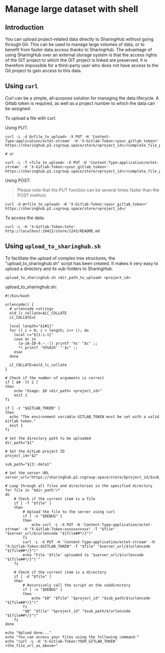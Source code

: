 # Manage large dataset with shell

## Introduction

You can upload project-related data directly to SharingHub without going through Git.
This can be used to manage large volumes of data, or to benefit from faster data access thanks to SharingHub.
The advantage of using SharingHub over an external storage system is that the access rights of the GIT project to which the GIT project is linked are preserved. It is therefore impossible for a third-party user who does not have access to the Git project to gain access to this data.

## Using `curl`

Curl can be a simple, all-purpose solution for managing the data lifecycle.
A Gitlab token is required, as well as a project number to which the data can be assigned.

To upload a file with curl.

Using PUT:

```shell
curl -L -d @<file_to_upload> -X PUT -H 'Content-Type:application/octet-stream' -H 'X-Gitlab-Token:<your_gitlab_token>' https://sharinghub.p2.csgroup.space/store/<project_id>/<complete_file_path>

# or

curl -L -T <file_to_upload> -X PUT -H 'Content-Type:application/octet-stream' -H 'X-Gitlab-Token:<your_gitlab_token>' https://sharinghub.p2.csgroup.space/store/<project_id>/<complete_file_path>
```

Using POST:
> Please note that the PUT function can be several times faster than the POST method.

```shell
curl -d @<file_to_upload> -H 'X-Gitlab-Token:<your_gitlab_token>' https://sharinghub.p2.csgroup.space/store/<project_id>/
```

To access the data:

```shell
curl -L -H 'X-Gitlab-Token:toto' http://localhost:19422/store/1243/README.md
```

## Using `upload_to_sharinghub.sh`

To facilitate the upload of complex tree structures, the "upload_to_sharinghub.sh" script has been created. It makes it very easy to upload a directory and its sub-folders to SharingHub.

```shell
upload_to_sharinghub.sh <dir_path_to_upload> <project_id>
```

upload_to_sharinghub.sh:

```shell
#!/bin/bash

urlencode() {
  # urlencode <string>
  old_lc_collate=$LC_COLLATE
  LC_COLLATE=C

  local length="${#1}"
  for (( i = 0; i < length; i++ )); do
    local c="${1:i:1}"
    case $c in
      [a-zA-Z0-9.~_-]) printf '%s' "$c" ;;
      *) printf '%%%02X' "'$c" ;;
    esac
  done

  LC_COLLATE=$old_lc_collate
}

# Check if the number of arguments is correct
if [ $# -lt 2 ]
then
    echo "Usage: $0 <dir_path> <project_id>"
    exit 1
fi

if [ -z "$GITLAB_TOKEN" ]
then
  echo "The environment variable GITLAB_TOKEN must be set with a valid Gitlab token."
  exit 1
fi

# Set the directory path to be uploaded
dir_path="$1"

# Set the GitLab project ID
project_id="$2"

sub_path="${3:-data}"

# Set the server URL
server_url="https://sharinghub.p2.csgroup.space/store/$project_id/$sub_path"

# Loop through all files and directories in the specified directory
for file in "$dir_path"/*
do
    # Check if the current item is a file
    if [ -f "$file" ]
    then
        # Upload the file to the server using curl
        if [ -n "$DEBUG" ]
        then
            echo curl -L -X PUT -H 'Content-Type:application/octet-stream' -H "X-Gitlab-Token:xxxxxxxxxxx" -T "$file" "$server_url/$(urlencode "${file##*/}")"
        fi
        curl -L -X PUT -H 'Content-Type:application/octet-stream' -H "X-Gitlab-Token:$GITLAB_TOKEN" -T "$file" "$server_url/$(urlencode "${file##*/}")"
        echo "File '$file' uploaded to '$server_url/$(urlencode "${file##*/}")'"
    fi

    # Check if the current item is a directory
    if [ -d "$file" ]
    then
        # Recursively call the script on the subdirectory
        if [ -n "$DEBUG" ]
        then
            echo "$0" "$file" "$project_id" "$sub_path/$(urlencode "${file##*/}")"
        fi
        "$0" "$file" "$project_id" "$sub_path/$(urlencode "${file##*/}")"
    fi
done

echo "Upload done..."
echo "You can access your files using the following command:"
echo "curl -L -H 'X-Gitlab-Token:YOUR_GITLAB_TOKEN' <the_file_url_as_above>"
```

